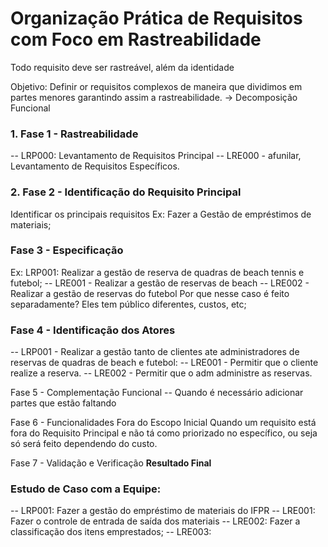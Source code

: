 # Organização Prática de Requisitos com Foco em Rastreabilidade

Todo requisito deve ser rastreável, além da identidade

Objetivo: Definir or requisitos complexos de maneira que dividimos em partes menores garantindo assim a rastreabilidade. -> Decomposição Funcional

### 1. Fase 1 - Rastreabilidade
   -- LRP000: Levantamento de Requisitos Principal
   -- LRE000 - afunilar, Levantamento de Requisitos Específicos.

### 2. Fase 2 - Identificação do Requisito Principal
Identificar os principais requisitos
Ex: Fazer a Gestão de empréstimos de materiais;

### Fase 3 - Especificação
Ex: LRP001: Realizar a gestão de reserva de quadras de beach tennis e futebol;
-- LRE001 - Realizar a gestão de reservas de beach
-- LRE002 - Realizar a gestão de reservas do futebol
Por que nesse caso é feito separadamente? Eles tem público diferentes, custos, etc;

### Fase 4 - Identificação dos Atores
-- LRP001 - Realizar a gestão tanto de clientes ate administradores de reservas de quadras de beach e futebol:
-- LRE001 - Permitir que o cliente realize a reserva.
-- LRE002 - Permitir que o adm administre as reservas.

Fase 5 - Complementação Funcional
-- Quando é necessário adicionar partes que estão faltando

Fase 6 - Funcionalidades Fora do Escopo Inicial 
Quando um requisito está fora do Requisito Principal e não tá como priorizado no específico, ou seja só será feito dependendo do custo.

Fase 7 - Validação e Verificação 
**Resultado Final**

### Estudo de Caso com a Equipe:

-- LRP001: Fazer a gestão do empréstimo de materiais do IFPR
-- LRE001: Fazer o controle de entrada de saída dos materiais
-- LRE002: Fazer a classificação dos itens emprestados;
-- LRE003: 


   
